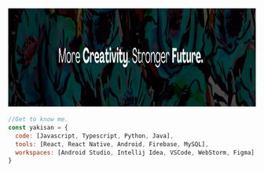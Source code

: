
 
&nbsp;
<img src="github_more.png" width="900" height="200">


```javascript
//Get to know me.
const yakisan = {
  code: [Javascript, Typescript, Python, Java],
  tools: [React, React Native, Android, Firebase, MySQL],
  workspaces: [Android Studio, Intellij Idea, VSCode, WebStorm, Figma]
}
```
